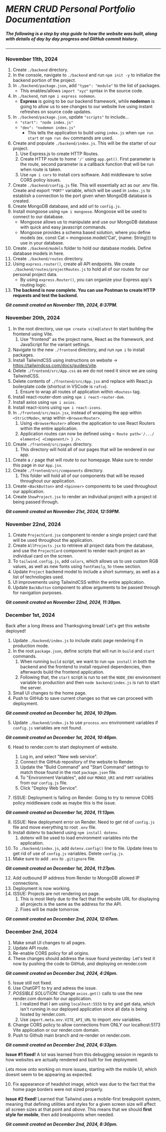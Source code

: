 # *MERN CRUD Personal Portfolio Documentation*
##### The following is a step by step guide to how the website was built, along with details of day by day progress and GitHub commit history.
---

### November 11th, 2024
1. Create `./backend` directory.
2. In the console, navigate to `./backend` and run `npm init -y` to initialize the backend portion of the project.
3. In `./backend/package.json`, add `"type": "module"` to the list of packages.
    - This enables/allows `import "xyz"` syntax in the source code.
4. In `./backend`, run `npm i express nodemon`.
    - **Express** is going to be our backend framework, while **nodemon** is going to allow us to see changes to our website live using instant refreshes on source code updates. 
5. In `./backend/package.json`, update `"scripts"` to include...
    - `"start": "node index.js"`
    - `"dev": "nodemon index.js"`
        - This tells the application to build using `index.js` when `npm run start` or `npm run dev` commands are used.
6. Create and populate `./backend/index.js`. This will be the starter of our project.
    1. Use Express.js to create HTTP Routes.
    2. Create HTTP route to home `'/'` using `app.get()`. First parameter is the route, second parameter is a callback function that will be run when route is taken.
    3. Use `npm i cors` to install cors software. Add middleware to solve CORS policy issues.
7. Create `./backend/config.js` file. This will essentially act as our .env file. Create and export `"PORT"` variable, which will be used in `index.js` to establish a connection to the port given when MongoDB database is created.
8. Create MongoDB database, and add url to `config.js`.
9. Install mongoose using `npm i mongoose`. Mongoose will be used to connect to our database.
    - Mongoose allows us to manipulate and use our MongoDB database with quick and easy javascript commands.
    - Mongoose provides a schema based solution, where you define models (ex. const Cat = mongoose.model('Cat', {name: String})) to use in your database.
10. Create `./backend/models` folder to hold our database models. Define database models in here.
11. Create `./backend/routes` directory.
12. Using `express.router()`, create all API endpoints. We create `./backend/routes/projectRoutes.js` to hold all of our routes for our personal project data.
    - By using `express.Router()`, you can organize your Express app's routing logic.
13. **The backend is now complete. You can use Postman to create HTTP requests and test the backend.**

***Git commit created on November 11th, 2024, 8:37PM.***

### November 20th, 2024
1. In the root directory, use `npm create vite@latest` to start building the frontend using Vite.
    1. Use "frontend" as the project name, React as the framework, and JavaScript for the variant settings.
2. Navigate to the new `./frontend` directory, and run `npm i` to install packages.
3. Install TailwindCSS using instructions on website -> https://tailwindcss.com/docs/guides/vite.
4. Delete `./frontend/src/App.css` as we do not need it since we are using TailwindCSS.
5. Delete contents of `./frontend/src/App.jsx` and replace with React.js boilerplate code (shortcut in VSCode is `rafce`).
    1. Ensure to wrap all routes of application within `<Routes>` tag.
6. Install react-router-dom using `npm i react-router-dom`. 
7. Install axios using `npm i axios`.
8. Install react-icons using `npm i react-icons`.
8. In `./frontend/src/main.jsx`, instead of wrapping the app within `<StrictMode>`, wrap within `<BrowserRouter>`.
    1. Using `<BrowserRouter>` allows the application to use React Routers within the entire application.
    2. Application routes can now be defined using `< Route path='/.../ element={ <Component/> } />`.
9. Create `./frontend/src/pages` directory.
    1. This directory will hold all of our pages that will be rendered in our app.
10. Create a `/` page that will route to our homepage. Make sure to render this page in our `App.jsx`.
11. Create `./frontend/src/components` directory.
    1. This folder will hold all of our components that will be reused throughout our application.
12. Create `<BackButton>` and `<Spinner>` components to be used throughout our application.
13. Create `ShowProject.jsx` to render an individual project with a project id being passed through.

***Git commit created on November 21st, 2024, 12:59PM.***

### November 22nd, 2024
1. Create `ProjectCard.jsx` component to render a single project card that will be used throughout the application.
2. Create `AllProjects.jsx` to retrieve all project data from the database, and use the `ProjectCard` component to render each project as an individual card on the screen.
3. To `tailwind.config.js`, add `colors`, which allows us to use custom RGB values, as well as new fonts using `fontFamily`, to `theme` section.
4. Update `Project` backend model to include a short summary, as well as a list of technologies used.
5. UI improvements using TailwindCSS within the entire application.
6. Update `BackButton` component to allow arguments to be passed through for navigation purposes.

***Git commit created on November 22nd, 2024, 11:39pm.***

### December 1st, 2024
Back after a long illness and Thanksgiving break! Let's get this website deployed!
1. Update `./backend/index.js` to include static page rendering if in production mode.
2. In the root `package.json`, define scripts that will run in `build` and `start` commands.
    1. When running `build` script, we want to run `npm install` in both the backend and the frontend to install required dependencies, then afterwards build the frontend application.
    2. Following that, the `start` script is run to set the `NODE_ENV` environment variable to production and then `node backend/index.js` is run to start the server.
3. Small UI changes to the home page.
4. Push to GitHub to save current changes so that we can proceed with deployment.

***Git commit created on December 1st, 2024, 10:29pm.***

5. Update `./backend/index.js` to use `process.env` environment variables if `config.js` variables are not found.

***Git commit created on December 1st, 2024, 10:46pm.***

6. Head to render.com to start deployment of website.
    1. Log in, and select "New web service".
    2. Connect the GitHub repository of the website to Render.
    3. Update the "Build Command" and "Start Command" settings to match those found in the root `package.json` file.
    4. To "Environment Variables", add our `MONGO_URI` and `PORT` variables from our `config.js` file.
    5. Click "Deploy Web Service".

7. ISSUE: Deployment is failing on Render. Going to try to remove CORS policy middleware code as maybe this is the issue.

***Git commit created on December 1st, 2024, 11:13pm.***

8. ISSUE: New deployment error on Render. Need to get rid of `config.js` file and move everything to root `.env` file.
9. Install dotenv to backend using `npm install dotenv`.
    1. dotenv will be used to load environment variables into the application.
10. To `./backend/index.js`, add `dotenv.config()` line to file. Update lines to get rid of use of `config.js` variables. Delete `config.js`.
11. Make sure to add `.env` to `.gitignore` file.

***Git commit created on December 1st, 2024, 11:27pm.***

12. Add outbound IP address from Render to MongoDB allowed IP connections.
13. Deployment is now working.
14. ISSUE: Projects are not rendering on page.
    1. This is most likely due to the fact that the website URL for displaying all projects is the same as the address for the API.
    2. Fixes will be made tomorrow.

***Git commit created on December 2nd, 2024, 12:07am.***

### December 2nd, 2024
1. Make small UI changes to all pages.
2. Update API route.
3. Re-enable CORS policy for all origins.
4. These changes should address the issue found yesterday. Let's test it now by pushing the code to GitHub, and deploying on render.com

***Git commit created on December 2nd, 2024, 4:26pm.***

5. Issue still not fixed.
6. Use ChatGPT to try and adress the issue.
7. *POSSIBLE SOLUTION:* Change `axios.get()` calls to use the new render.com domain for our application.
    1. I realized that I am using `localhost:5555` to try and get data, which isn't running in our deployed application since all data is being hosted by render.com.
    2. Use `import.meta.env.VITE_API_URL` to import .env variables.
8. Change CORS policy to allow connections from ONLY our localhost:5173 Vite application or our render.com domain.
9. Push to Github main branch and re-render on render.com.

***Git commit created on December 2nd, 2024, 6:33pm.***

**Issue #1 fixed!** A lot was learned from this debugging session in regards to how websites are actually rendered and built for live deployment.

Lets move onto working on more issues, starting with the mobile UI, which doesnt seem to be appearing as expected.

10. Fix appearance of headshot image, which was due to the fact that the home page borders were not sized properly.

**Issue #2 fixed!** Learned that Tailwind uses a mobile-first breakpoint system, meaning that defining utilities and styles for a given screen size will affect all screen sizes at that point and *above*. This means that we should **first style for mobile**, then add breakpoints when needed.

***Git commit created on December 2nd, 2024, 8:30pm.***